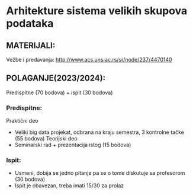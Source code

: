 # Arhitekture sistema velikih skupova podataka

## MATERIJALI:
Vežbe i predavanja: http://www.acs.uns.ac.rs/sr/node/237/4470140

## POLAGANJE(2023/2024):
Predispitne (70 bodova) + ispit (30 bodova)

### Predispitne:
Praktični deo
- Veliki big data projekat, odbrana na kraju semestra, 3 kontrolne tačke (55 bodova)
Teorijski deo
- Seminarski rad + prezentacija istog (15 bodova)


### Ispit:
- Usmeni, dobija se jedno pitanje pa se o tome diskutuje sa profesorom (30 bodova)
- Ispit je obavezan, treba imati 15/30 za prolaz

 